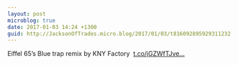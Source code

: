 ```yaml
---
layout: post
microblog: true
date: 2017-01-03 14:24 +1300
guid: http://JacksonOfTrades.micro.blog/2017/01/03/t816092895929311232.html
---
```

Eiffel 65’s Blue trap remix by KNY Factory  [t.co/jGZWfTJve...](https://t.co/jGZWfTJve5)
